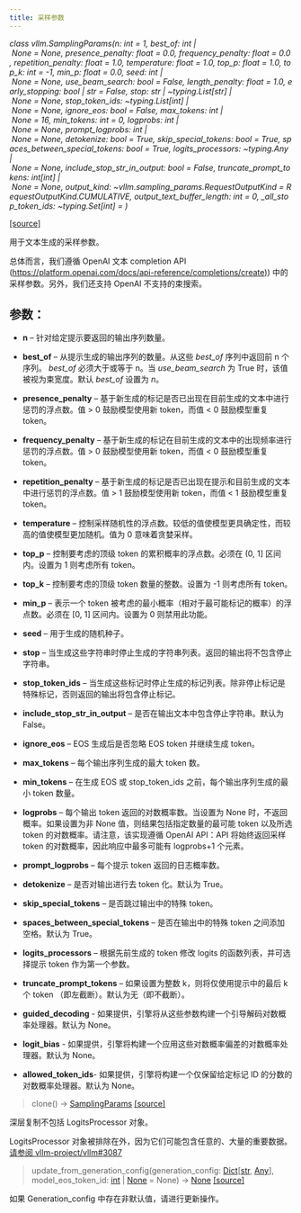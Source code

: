 ```yaml
---
title: 采样参数
---
```


*class vllm.SamplingParams(n: int = 1, *best_of*: int | None = None, presence_penalty: float = 0.0, frequency_penalty: float = 0.0, repetition_penalty: float = 1.0, temperature: float = 1.0, top_p: float = 1.0, top_k: int = -1, min_p: float = 0.0, seed: int | None = None, *use_beam_search*: bool = False, length_penalty: float = 1.0, early_stopping: bool | str = False, stop: str | ~typing.List[str] | None = None, stop_token_ids: ~typing.List[int] | None = None, ignore_eos: bool = False, max_tokens: int | None = 16, min_tokens: int = 0, logprobs: int | None = None, prompt_logprobs: int | None = None, detokenize: bool = True, skip_special_tokens: bool = True, spaces_between_special_tokens: bool = True, logits_processors: ~typing.Any | None = None, include_stop_str_in_output: bool = False, truncate_prompt_tokens: int[int] | None = None, output_kind: ~vllm.sampling_params.RequestOutputKind = RequestOutputKind.CUMULATIVE, output_text_buffer_length: int = 0, _all_stop_token_ids: ~typing.Set[int] = <factory>)*

[[source]](https://docs.vllm.ai/en/latest/_modules/vllm/sampling_params.html#SamplingParams)

用于文本生成的采样参数。

总体而言，我们遵循 OpenAI 文本 completion API ([https://platform.openai.com/docs/api-reference/completions/create)](https://platform.openai.com/docs/api-reference/completions/create)) 中的采样参数。另外，我们还支持 OpenAI 不支持的束搜索。

## 参数：

- **n** – 针对给定提示要返回的输出序列数量。

- **best_of** – 从提示生成的输出序列的数量。从这些 _best_of_ 序列中返回前 n 个序列。 _best_of_ 必须大于或等于 n。当 _use_beam_search_ 为 True 时，该值被视为束宽度。默认 _best_of_ 设置为 _n_。

- **presence_penalty** – 基于新生成的标记是否已出现在目前生成的文本中进行惩罚的浮点数。值 > 0 鼓励模型使用新 token，而值 < 0 鼓励模型重复 token。

- **frequency_penalty** – 基于新生成的标记在目前生成的文本中的出现频率进行惩罚的浮点数。值 > 0 鼓励模型使用新 token，而值 < 0 鼓励模型重复 token。

- **repetition_penalty** – 基于新生成的标记是否已出现在提示和目前生成的文本中进行惩罚的浮点数。值 > 1 鼓励模型使用新 token，而值 < 1 鼓励模型重复 token。

- **temperature** – 控制采样随机性的浮点数。较低的值使模型更具确定性，而较高的值使模型更加随机。值为 0 意味着贪婪采样。

- **top_p** – 控制要考虑的顶级 token 的累积概率的浮点数。必须在 (0, 1] 区间内。设置为 1 则考虑所有 token。

- **top_k** – 控制要考虑的顶级 token 数量的整数。设置为 -1 则考虑所有 token。

- **min_p** – 表示一个 token 被考虑的最小概率（相对于最可能标记的概率）的浮点数。必须在 [0, 1] 区间内。设置为 0 则禁用此功能。

- **seed** – 用于生成的随机种子。

- **stop** – 当生成这些字符串时停止生成的字符串列表。返回的输出将不包含停止字符串。

- **stop_token_ids** – 当生成这些标记时停止生成的标记列表。除非停止标记是特殊标记，否则返回的输出将包含停止标记。

- **include_stop_str_in_output** – 是否在输出文本中包含停止字符串。默认为 False。

- **ignore_eos** – EOS 生成后是否忽略 EOS token 并继续生成 token。

- **max_tokens** – 每个输出序列生成的最大 token 数。

- **min_tokens** – 在生成 EOS 或 stop_token_ids 之前，每个输出序列生成的最小 token 数量。

- **logprobs** – 每个输出 token 返回的对数概率数。当设置为 None 时，不返回概率。如果设置为非 None 值，则结果包括指定数量的最可能 token 以及所选 token 的对数概率。请注意，该实现遵循 OpenAI API：API 将始终返回采样 token 的对数概率，因此响应中最多可能有 logprobs+1 个元素。

- **prompt_logprobs** – 每个提示 token 返回的日志概率数。

- **detokenize** – 是否对输出进行去 token 化。默认为 True。

- **skip_special_tokens** – 是否跳过输出中的特殊 token。

- **spaces_between_special_tokens** – 是否在输出中的特殊 token 之间添加空格。默认为 True。

- **logits_processors** – 根据先前生成的 token 修改 logits 的函数列表，并可选择提示 token 作为第一个参数。

- **truncate_prompt_tokens** – 如果设置为整数 k，则将仅使用提示中的最后 k 个 token （即左截断）。默认为无（即不截断）。

- **guided_decoding** - 如果提供，引擎将从这些参数构建一个引导解码对数概率处理器。默认为 None。

- **logit_bias** - 如果提供，引擎将构建一个应用这些对数概率偏差的对数概率处理器。默认为 None。

- **allowed_token_ids**- 如果提供，引擎将构建一个仅保留给定标记 ID 的分数的对数概率处理器。默认为 None。

> clone() -> [SamplingParams](#sampling-parameters)
> [[source]](https://docs.vllm.ai/en/latest/_modules/vllm/sampling_params.html#SamplingParams.clone)

深层复制不包括 LogitsProcessor 对象。

LogitsProcessor 对象被排除在外，因为它们可能包含任意的、大量的重要数据。[请参阅 vllm-project/vllm#3087](https://github.com/vllm-project/vllm/issues/3087)

> update_from_generation_config(generation_config: [Dict](https://docs.python.org/3/library/typing.html#typing.Dict)[[str](https://docs.python.org/3/library/stdtypes.html#str), [Any](https://docs.python.org/3/library/typing.html#typing.Any)], model_eos_token_id: [int](https://docs.python.org/3/library/functions.html#int) | [None](https://docs.python.org/3/library/constants.html#None) = None) → [None](https://docs.python.org/3/library/constants.html#None)
[[source]](https://docs.vllm.ai/en/latest/_modules/vllm/sampling_params.html#SamplingParams.update_from_generation_config)

如果 Generation_config 中存在非默认值，请进行更新操作。
